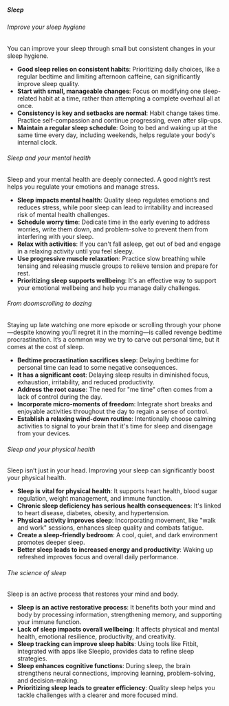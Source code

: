 ##### Sleep
###### Improve your sleep hygiene
You can improve your sleep through small but consistent changes in your sleep hygiene.
- **Good sleep relies on consistent habits**: Prioritizing daily choices, like a regular bedtime and limiting afternoon caffeine, can significantly improve sleep quality.
- **Start with small, manageable changes**: Focus on modifying one sleep-related habit at a time, rather than attempting a complete overhaul all at once.
- **Consistency is key and setbacks are normal**: Habit change takes time. Practice self-compassion and continue progressing, even after slip-ups.
- **Maintain a regular sleep schedule**: Going to bed and waking up at the same time every day, including weekends, helps regulate your body's internal clock.

###### Sleep and your mental health
Sleep and your mental health are deeply connected. A good night’s rest helps you regulate your emotions and manage stress.
- **Sleep impacts mental health**: Quality sleep regulates emotions and reduces stress, while poor sleep can lead to irritability and increased risk of mental health challenges.
- **Schedule worry time**: Dedicate time in the early evening to address worries, write them down, and problem-solve to prevent them from interfering with your sleep.
- **Relax with activities**: If you can't fall asleep, get out of bed and engage in a relaxing activity until you feel sleepy.
- **Use progressive muscle relaxation**: Practice slow breathing while tensing and releasing muscle groups to relieve tension and prepare for rest.
- **Prioritizing sleep supports wellbeing**: It's an effective way to support your emotional wellbeing and help you manage daily challenges.

###### From doomscrolling to dozing
Staying up late watching one more episode or scrolling through your phone—despite knowing you’ll regret it in the morning—is called revenge bedtime procrastination. It’s a common way we try to carve out personal time, but it comes at the cost of sleep.
- **Bedtime procrastination sacrifices sleep**: Delaying bedtime for personal time can lead to some negative consequences.
- **It has a significant cost**: Delaying sleep results in diminished focus, exhaustion, irritability, and reduced productivity.
- **Address the root cause**: The need for "me time" often comes from a lack of control during the day.
- **Incorporate micro-moments of freedom**: Integrate short breaks and enjoyable activities throughout the day to regain a sense of control.
- **Establish a relaxing wind-down routine**: Intentionally choose calming activities to signal to your brain that it's time for sleep and disengage from your devices.

###### Sleep and your physical health
Sleep isn’t just in your head. Improving your sleep can significantly boost your physical health.
- **Sleep is vital for physical health**: It supports heart health, blood sugar regulation, weight management, and immune function.
- **Chronic sleep deficiency has serious health consequences**: It's linked to heart disease, diabetes, obesity, and hypertension.
- **Physical activity improves sleep**: Incorporating movement, like "walk and work" sessions, enhances sleep quality and combats fatigue.
- **Create a sleep-friendly bedroom**: A cool, quiet, and dark environment promotes deeper sleep.
- **Better sleep leads to increased energy and productivity**: Waking up refreshed improves focus and overall daily performance.

###### The science of sleep
Sleep is an active process that restores your mind and body.
- **Sleep is an active restorative process**: It benefits both your mind and body by processing information, strengthening memory, and supporting your immune function.
- **Lack of sleep impacts overall wellbeing**: It affects physical and mental health, emotional resilience, productivity, and creativity.
- **Sleep tracking can improve sleep habits**: Using tools like Fitbit, integrated with apps like Sleepio, provides data to refine sleep strategies.
- **Sleep enhances cognitive functions**: During sleep, the brain strengthens neural connections, improving learning, problem-solving, and decision-making.
- **Prioritizing sleep leads to greater efficiency**: Quality sleep helps you tackle challenges with a clearer and more focused mind.
